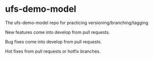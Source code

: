 # ufs-demo-model
The ufs-demo-model repo for practicing versioning/branching/tagging

New features come into develop from pull requests.

Bug fixes come into develop from pull requests.

Hot fixes from pull requests or hotfix branches.
